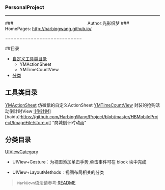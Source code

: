 ### PersonalProject

****
###　　　　　　　　　　　　    　　　　　Author:光影织梦
###　　　　        　　　　　    HomePages: http://harbingwang.github.io/

===========================

##目录
* [自定义工具类目录](#自定义工具类目录)
    * YMActionSheet
	* YMTimeCountView
* [分类](#分类)


工具类目录
-----------
[YMActionSheet](https://github.com/HarbingWang/Project/tree/master/HBMobileProject/Expand/Tool/YMActionSheet "YMActionSheet") 仿微信的自定义ActionSheet
[YMTimeCountView](https://github.com/HarbingWang/Project/tree/master/HBMobileProject/Expand/Tool/TimeCountView "YMTimeCountView") 封装的抢购活动倒计时View
[![倒计时]](http://harbingwang.github.io/)
[baidu]:https://github.com/HarbingWang/Project/blob/master/HBMobileProject/ImageFile/store.gif "商城倒计时动画"

分类目录
-----------
[UIViewCategory](https://github.com/HarbingWang/Project/tree/master/HBMobileProject/Expand/Category/UIViewCategory)
* UIView+Gesture：为视图添加单击手势,单击事件可在 block 块中完成
- UIView+LayoutMethods：视图布局相关的分类

> `MarkDown`语法请参考:[README](https://github.com/guodongxiaren/README)